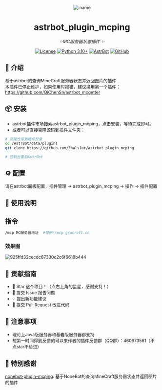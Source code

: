 
<div align="center">

![:name](https://count.getloli.com/@astrbot_plugin_mcping?name=astrbot_plugin_mcping&theme=minecraft&padding=6&offset=0&align=top&scale=1&pixelated=1&darkmode=auto)

# astrbot_plugin_mcping

_✨MC服务器状态插件 ✨_  

[![License](https://img.shields.io/badge/License-MIT-green.svg)](https://opensource.org/licenses/MIT)
[![Python 3.10+](https://img.shields.io/badge/Python-3.10%2B-blue.svg)](https://www.python.org/)
[![AstrBot](https://img.shields.io/badge/AstrBot-3.4%2B-orange.svg)](https://github.com/Soulter/AstrBot)
[![GitHub](https://img.shields.io/badge/作者-Zhalslar-blue)](https://github.com/Zhalslar)

</div>

## 🤝 介绍

~~基于astrbot的查询MineCraft服务器状态并返回图片的插件~~  
本插件已停止维护，如果使用时报错，建议换用另一个插件：https://github.com/QiChenSn/astrbot_mcgetter

## 📦 安装

- astrbot插件市场搜索astrbot_plugin_mcping，点击安装，等待完成即可。
- 或者可以直接克隆源码到插件文件夹：

```bash
# 克隆仓库到插件目录
cd /AstrBot/data/plugins
git clone https://github.com/Zhalslar/astrbot_plugin_mcping

# 控制台重启AstrBot
```

## ⚙️ 配置

请在astrbot面板配置，插件管理 -> astrbot_plugin_mcping -> 操作 -> 插件配置

## 🐔 使用说明

## 指令

```bash
/mcp MC服务器地址  #举例:/mcp gxucraft.cn  

```

### 效果图

![925ffd32cecdc87330c2c6f6618b444](https://github.com/user-attachments/assets/081636a0-f8ab-495a-bf8e-32df78597a88)

## 👥 贡献指南

- 🌟 Star 这个项目！（点右上角的星星，感谢支持！）
- 🐛 提交 Issue 报告问题
- 💡 提出新功能建议
- 🔧 提交 Pull Request 改进代码

## 📌 注意事项

- 理论上Java版服务器和基岩版服务器都支持
- 想第一时间得到反馈的可以来作者的插件反馈群（QQ群）：460973561（不点star不给进）

## 📌 特别感谢

[nonebot-plugin-mcping](https://github.com/skiesworld/nonebot-plugin-mcping): 基于NoneBot的查询MineCraft服务器状态并返回图片的插件
